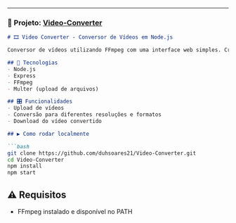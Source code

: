 ---

### 📁 Projeto: [Video-Converter](https://github.com/duhsoares21/Video-Converter)

```markdown
# 🎞️ Video Converter - Conversor de Vídeos em Node.js

Conversor de vídeos utilizando FFmpeg com uma interface web simples. Criado como utilitário para uma plataforma de vídeos.

## 🚀 Tecnologias
- Node.js
- Express
- FFmpeg
- Multer (upload de arquivos)

## 🎛️ Funcionalidades
- Upload de vídeos
- Conversão para diferentes resoluções e formatos
- Download do vídeo convertido

## ▶️ Como rodar localmente

```bash
git clone https://github.com/duhsoares21/Video-Converter.git
cd Video-Converter
npm install
npm start
```

## ⚠️ Requisitos
- FFmpeg instalado e disponível no PATH
```
